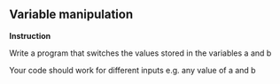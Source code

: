 ## Variable manipulation

**Instruction**

Write a program that switches the values stored in the variables a and b

Your code should work for different inputs e.g. any value of a and b

